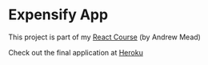 <h1>Expensify App</h1>
<p>This project is part of my <a href="https://www.udemy.com/react-2nd-edition/">React Course</a> (by Andrew Mead)</p>
<p>Check out the final application at <a href="https://milly-react-course-expensify.herokuapp.com/">Heroku</a</p>

